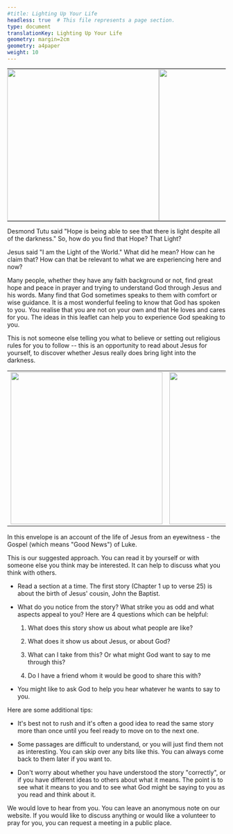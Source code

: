 ```yaml
---
#title: Lighting Up Your Life
headless: true  # This file represents a page section.
type: document
translationKey: Lighting Up Your Life
geometry: margin=2cm
geometry: a4paper
weight: 10
---
```


<table border="0" cellpadding="0" cellspacing="0" style="border-collapse:collapse; font-size: 0px;" >
  <tr>
    <td><img src="media/image1.jpeg" height=350 style="display:block; font-size: 0px;"></td>
    <td><img src="media/image2.jpeg" height=350 style="display:block; font-size: 0px;"></td>
    <td><img src="media/image3.jpeg" height=350 style="display:block; font-size: 0px;"></td>
    <td><img src="media/image4.jpeg" height=350 style="display:block; font-size: 0px;"></td>
  </tr>
 </table>

Desmond Tutu said "Hope is being able to see that there is light despite
all of the darkness." So, how do you find that Hope? That Light?

Jesus said \"I am the Light of the World." What did he mean? How can he
claim that? How can that be relevant to what we are experiencing here
and now?

Many people, whether they have any faith background or not, find great
hope and peace in prayer and trying to understand God through Jesus and
his words. Many find that God sometimes speaks to them with comfort or
wise guidance. It is a most wonderful feeling to know that God has
spoken to you. You realise that you are not on your own and that He
loves and cares for you. The ideas in this leaflet can help you to
experience God speaking to you.

This is not someone else telling you what to believe or setting out
religious rules for you to follow -- this is an opportunity to read
about Jesus for yourself, to discover whether Jesus really does bring
light into the darkness.

<table>
  <tr>
    <td><img src="media/image5.jpeg" height=350></td>
    <td><img src="media/image6.jpeg" height=350></td>
    <td><img src="media/image7.jpeg" height=350></td>
    <td><img src="media/image8.jpeg" height=350></td>
  </tr>
 </table>

In this envelope is an account of the life of Jesus from an eyewitness - the Gospel (which means "Good News") of Luke. 

This is our suggested approach. You can read it by yourself or with
someone else you think may be interested. It can help to discuss what
you think with others.

-   Read a section at a time. The first story (Chapter 1 up to verse 25)
    is about the birth of Jesus\' cousin, John the Baptist.

-   What do you notice from the story? What strike you as odd and what
    aspects appeal to you? Here are 4 questions which can be helpful:

    1.  What does this story show us about what people are like?

    2.  What does it show us about Jesus, or about God?

    3.  What can I take from this? Or what might God want to say to me
        through this?

    4.  Do I have a friend whom it would be good to share this with?

-   You might like to ask God to help you hear whatever he wants to say
    to you.

Here are some additional tips:

-   It's best not to rush and it's often a good idea to read the same
    story more than once until you feel ready to move on to the next
    one.

-   Some passages are difficult to understand, or you will just find
    them not as interesting. You can skip over any bits like this. You
    can always come back to them later if you want to.

-   Don\'t worry about whether you have understood the story
    \"correctly\", or if you have different ideas to others about what
    it means. The point is to see what it means to you and to see what
    God might be saying to you as you read and think about it.

We would love to hear from you. You can leave an anonymous note on our website.
If you would like to discuss anything or would like a volunteer to pray for you,
you can request a meeting in a public place.
